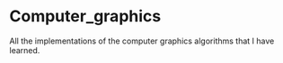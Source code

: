 # Computer_graphics
All the implementations of the computer graphics algorithms that I have learned.
